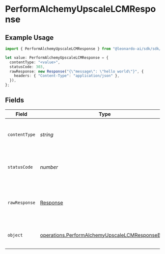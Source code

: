 # PerformAlchemyUpscaleLCMResponse

## Example Usage

```typescript
import { PerformAlchemyUpscaleLCMResponse } from "@leonardo-ai/sdk/sdk/models/operations";

let value: PerformAlchemyUpscaleLCMResponse = {
  contentType: "<value>",
  statusCode: 303,
  rawResponse: new Response("{\"message\": \"hello world\"}", {
    headers: { "Content-Type": "application/json" },
  }),
};
```

## Fields

| Field                                                                                                                     | Type                                                                                                                      | Required                                                                                                                  | Description                                                                                                               |
| ------------------------------------------------------------------------------------------------------------------------- | ------------------------------------------------------------------------------------------------------------------------- | ------------------------------------------------------------------------------------------------------------------------- | ------------------------------------------------------------------------------------------------------------------------- |
| `contentType`                                                                                                             | *string*                                                                                                                  | :heavy_check_mark:                                                                                                        | HTTP response content type for this operation                                                                             |
| `statusCode`                                                                                                              | *number*                                                                                                                  | :heavy_check_mark:                                                                                                        | HTTP response status code for this operation                                                                              |
| `rawResponse`                                                                                                             | [Response](https://developer.mozilla.org/en-US/docs/Web/API/Response)                                                     | :heavy_check_mark:                                                                                                        | Raw HTTP response; suitable for custom response parsing                                                                   |
| `object`                                                                                                                  | [operations.PerformAlchemyUpscaleLCMResponseBody](../../../sdk/models/operations/performalchemyupscalelcmresponsebody.md) | :heavy_minus_sign:                                                                                                        | Responses for POST /lcm-upscale                                                                                           |
